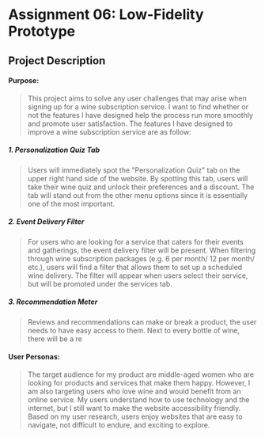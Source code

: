 # Assignment 06: Low-Fidelity Prototype


## Project Description
#### Purpose:
>This project aims to solve any user challenges that may arise when signing up for a wine subscription service.
I want to find whether or not the features I have designed help the process run more smoothly and promote user satisfaction. The features I have designed 
to improve a wine subscription service are as follow:

##### 1. Personalization Quiz Tab 
> Users will immediately spot the "Personalization Quiz" tab on the upper right hand side of the website. By spotting this tab, users will
take their wine quiz and unlock their preferences and a discount. The tab will stand out from the other menu options since it is essentially one of the
most important.

##### 2. Event Delivery Filter
> For users who are looking for a service that caters for their events and gatherings, the event delivery filter will be present. When filtering through wine subscription packages (e.g. 6 per month/ 12 per month/ etc.), users will 
find a filter that allows them to set up a scheduled wine delivery. The filter will appear when users select their service, but will be promoted under the services tab.

##### 3. Recommendation Meter 
> Reviews and recommendations can make or break a product, the user needs to have easy access to them. Next to every bottle of wine, there will be a re

#### User Personas:
> The target audience for my product are middle-aged women who are looking for products and services that make them happy. 
However, I am also targeting users who love wine and would benefit from an online service. My users understand
how to use technology and the internet, but I still want to make the website accessibility friendly. Based on my user research,
users enjoy websites that are easy to navigate, not difficult to endure, and exciting to explore. 

